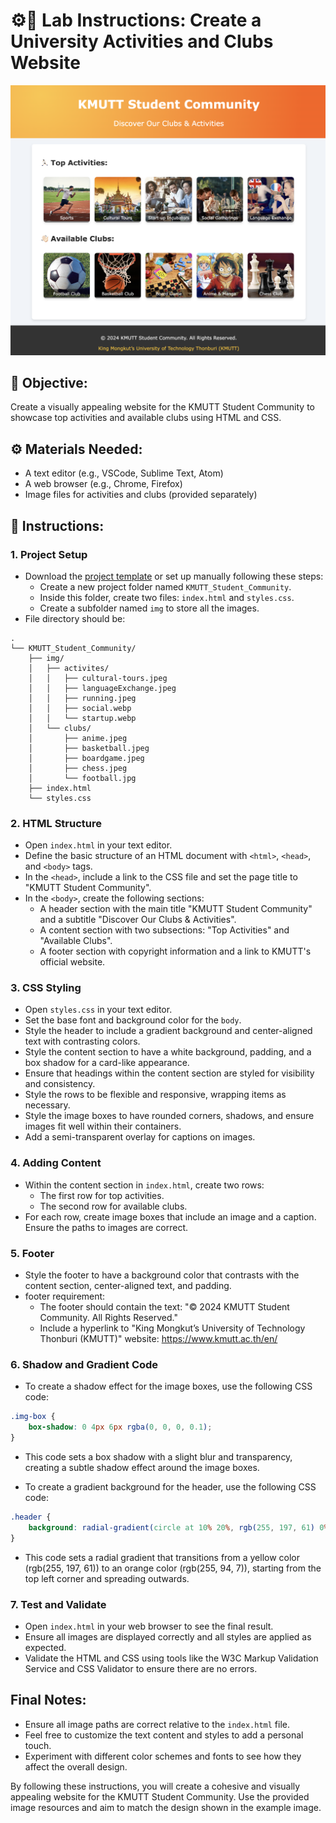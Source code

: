 # ⚙️📝 Lab Instructions: Create a University Activities and Clubs Website

<img src="expected_site.png" alt="drawing" width="700"/>

## 🎯 Objective:
Create a visually appealing website for the KMUTT Student Community to showcase top activities and available clubs using HTML and CSS.

## ⚙️ Materials Needed:
- A text editor (e.g., VSCode, Sublime Text, Atom)
- A web browser (e.g., Chrome, Firefox)
- Image files for activities and clubs (provided separately)

## 📝 Instructions:

### 1. Project Setup

- Download the [project template](https://drive.google.com/file/d/1jUm2u1bMoZInfG9NTeC4qtA7uiqK9-Xh/view?usp=sharing) or set up manually following these steps:
    - Create a new project folder named `KMUTT_Student_Community`.
    - Inside this folder, create two files: `index.html` and `styles.css`.
    - Create a subfolder named `img` to store all the images.
- File directory should be:
```
.
└── KMUTT_Student_Community/
    ├── img/
    │   ├── activites/
    │   │   ├── cultural-tours.jpeg
    │   │   ├── languageExchange.jpeg
    │   │   ├── running.jpeg
    │   │   ├── social.webp
    │   │   └── startup.webp
    │   └── clubs/
    │       ├── anime.jpeg
    │       ├── basketball.jpeg
    │       ├── boardgame.jpeg
    │       ├── chess.jpeg
    │       └── football.jpg
    ├── index.html
    └── styles.css
```
### 2. HTML Structure

- Open `index.html` in your text editor.
- Define the basic structure of an HTML document with `<html>`, `<head>`, and `<body>` tags.
- In the `<head>`, include a link to the CSS file and set the page title to "KMUTT Student Community".
- In the `<body>`, create the following sections:
  - A header section with the main title "KMUTT Student Community" and a subtitle "Discover Our Clubs & Activities".
  - A content section with two subsections: "Top Activities" and "Available Clubs".
  - A footer section with copyright information and a link to KMUTT's official website.

### 3. CSS Styling

- Open `styles.css` in your text editor.
- Set the base font and background color for the `body`.
- Style the header to include a gradient background and center-aligned text with contrasting colors.
- Style the content section to have a white background, padding, and a box shadow for a card-like appearance.
- Ensure that headings within the content section are styled for visibility and consistency.
- Style the rows to be flexible and responsive, wrapping items as necessary.
- Style the image boxes to have rounded corners, shadows, and ensure images fit well within their containers.
- Add a semi-transparent overlay for captions on images.

### 4. Adding Content

- Within the content section in `index.html`, create two rows:
  - The first row for top activities.
  - The second row for available clubs.
- For each row, create image boxes that include an image and a caption. Ensure the paths to images are correct.

### 5. Footer

- Style the footer to have a background color that contrasts with the content section, center-aligned text, and padding.
-  footer requirement: 
    - The footer should contain the text: "© 2024 KMUTT Student Community. All Rights Reserved."
    - Include a hyperlink to "King Mongkut’s University of Technology Thonburi (KMUTT)" website: https://www.kmutt.ac.th/en/

### 6.  Shadow and Gradient Code
- To create a shadow effect for the image boxes, use the following CSS code:

```css
.img-box {
    box-shadow: 0 4px 6px rgba(0, 0, 0, 0.1);
}
```
- This code sets a box shadow with a slight blur and transparency, creating a subtle shadow effect around the image boxes.

- To create a gradient background for the header, use the following CSS code:
```css
.header {
    background: radial-gradient(circle at 10% 20%, rgb(255, 197, 61) 0%, rgb(255, 94, 7) 90%);
}
```
- This code sets a radial gradient that transitions from a yellow color (rgb(255, 197, 61)) to an orange color (rgb(255, 94, 7)), starting from the top left corner and spreading outwards.

### 7. Test and Validate

- Open `index.html` in your web browser to see the final result.
- Ensure all images are displayed correctly and all styles are applied as expected.
- Validate the HTML and CSS using tools like the W3C Markup Validation Service and CSS Validator to ensure there are no errors.

## Final Notes:
- Ensure all image paths are correct relative to the `index.html` file.
- Feel free to customize the text content and styles to add a personal touch.
- Experiment with different color schemes and fonts to see how they affect the overall design.

By following these instructions, you will create a cohesive and visually appealing website for the KMUTT Student Community. Use the provided image resources and aim to match the design shown in the example image.

